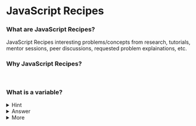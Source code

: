 # JavaScript Recipes

### What are JavaScript Recipes?
JavaScript Recipes interesting problems/concepts from research, tutorials, mentor sessions, peer discussions, requested problem explainations, etc.

### Why JavaScript Recipes?


<br>


### What is a variable?

<details><summary>Hint</summary>
<p> 
  > This is a block quote with *italics* and **bold** examples
  This is a hint for the question.
</p>
</details>

<details><summary>Answer</summary>
<p>

#### yes, even hidden code blocks!

```javascript
function add(num1, num2) {
  return num1 + num2;
}

console.log(add(1,2))
```

</p>
</details>

<details><summary>More</summary>
<p>
  [I'm a relative reference to a repository file](../blob/master/LICENSE))
</p>  
</details>

